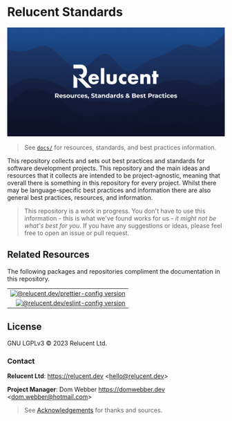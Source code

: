 # Relucent Standards

![Relucent Resources, Standards & Best Practices Cover Image](cover.png)

> See [`docs/`](docs/) for resources, standards, and best practices information.

This repository collects and sets out best practices and standards for software
development projects. This repository and the main ideas and resources that it
collects are intended to be project-agnostic, meaning that overall there is
something in this repository for every project. Whilst there may be
language-specific best practices and information there are also general best
practices, resources, and information.

> This repository is a work in progress. You don't have to use this information
> \- this is what we've found works for us - _it might not be what's best for
> you_. If you have any suggestions or ideas, please feel free to open an issue
> or pull request.

## Related Resources

The following packages and repositories compliment the documentation in this
repository.

|                                                                   |
| ----------------------------------------------------------------: |
| [![@relucent.dev/prettier-config version][]][prettier-config-npm] |
|     [![@relucent.dev/eslint-config version][]][eslint-config-npm] |

[prettier-config-npm]:
  https://npmjs.com/@relucent.dev/prettier-config
[@relucent.dev/prettier-config version]:
  https://img.shields.io/npm/v/%40relucent.dev/prettier-config?label=%40relucent.dev%2Fcreate
[eslint-config-npm]: https://npmjs.com/@relucent.dev/eslint-config
[@relucent.dev/eslint-config version]:
  https://img.shields.io/npm/v/%40relucent.dev/eslint-config?label=%40relucent.dev%2Fcreate

## License

GNU LGPLv3 &copy; 2023 Relucent Ltd.

### Contact

**Relucent Ltd**: <https://relucent.dev> <<hello@relucent.dev>>

**Project Manager**: Dom Webber <https://domwebber.dev>
<<dom.webber@hotmail.com>>

> See [Acknowledgements](ACKNOWLEDGEMENTS.md) for thanks and sources.
